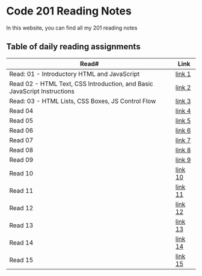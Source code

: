 # Code 201 Reading Notes

In this website, you can find all my 201 reading notes

## Table of daily reading assignments

Read#    |  Link
-----------|--------------
Read: 01 - Introductory HTML and JavaScript     |  [link 1](https://shadizak.github.io/reading-notes/Class-01)
Read 02 - HTML Text, CSS Introduction, and Basic JavaScript Instructions     |  [link 2](https://shadizak.github.io/reading-notes/Class-02)
Read: 03 - HTML Lists, CSS Boxes, JS Control Flow     |  [link 3]()
Read 04     |  [link 4]()
Read 05     |  [link 5]()
Read 06     |  [link 6]()
Read 07     |  [link 7]()
Read 08     |  [link 8]()
Read 09     |  [link 9]()
Read 10    |  [link 10]()
Read 11    |  [link 11]()
Read 12    |  [link 12]()
Read 13    |  [link 13]()
Read 14    |  [link 14]()
Read 15    |  [link 15]()
